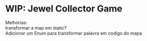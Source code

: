# WIP: Jewel Collector Game

Melhorias:<br>
transformar a map em static? <br>
Adicionar um Enum para transformar palavra em codigo do mapa<br>
